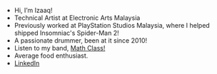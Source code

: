 - Hi, I’m Izaaq!
- Technical Artist at Electronic Arts Malaysia
- Previously worked at PlayStation Studios Malaysia, where I helped shipped Insomniac's Spider-Man 2!
- A passionate drummer, been at it since 2010!
- Listen to my band, [Math Class!](https://open.spotify.com/artist/6nKmGG3Wb6d8vLTuUcv91B)
- Average food enthusiast. 
- [LinkedIn](linkedin.com/in/izaaq-ahmad-izham) 

<!---
Izaaq/Izaaq is a ✨ special ✨ repository because its `README.md` (this file) appears on your GitHub profile.
You can click the Preview link to take a look at your changes.
--->
